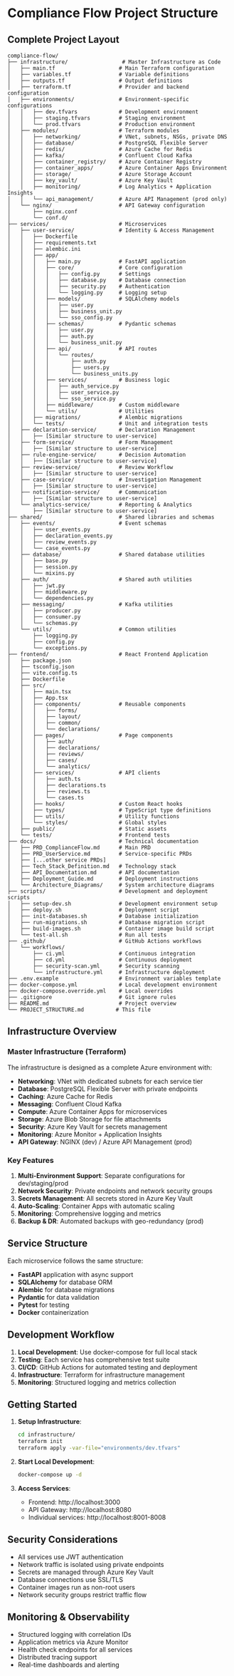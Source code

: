# Compliance Flow Project Structure

## Complete Project Layout

```
compliance-flow/
├── infrastructure/                 # Master Infrastructure as Code
│   ├── main.tf                    # Main Terraform configuration
│   ├── variables.tf               # Variable definitions
│   ├── outputs.tf                 # Output definitions
│   ├── terraform.tf               # Provider and backend configuration
│   ├── environments/              # Environment-specific configurations
│   │   ├── dev.tfvars             # Development environment
│   │   ├── staging.tfvars         # Staging environment
│   │   └── prod.tfvars            # Production environment
│   ├── modules/                   # Terraform modules
│   │   ├── networking/            # VNet, subnets, NSGs, private DNS
│   │   ├── database/              # PostgreSQL Flexible Server
│   │   ├── redis/                 # Azure Cache for Redis
│   │   ├── kafka/                 # Confluent Cloud Kafka
│   │   ├── container_registry/    # Azure Container Registry
│   │   ├── container_apps/        # Azure Container Apps Environment
│   │   ├── storage/               # Azure Storage Account
│   │   ├── key_vault/             # Azure Key Vault
│   │   ├── monitoring/            # Log Analytics + Application Insights
│   │   └── api_management/        # Azure API Management (prod only)
│   └── nginx/                     # API Gateway configuration
│       ├── nginx.conf
│       └── conf.d/
├── services/                      # Microservices
│   ├── user-service/              # Identity & Access Management
│   │   ├── Dockerfile
│   │   ├── requirements.txt
│   │   ├── alembic.ini
│   │   ├── app/
│   │   │   ├── main.py            # FastAPI application
│   │   │   ├── core/              # Core configuration
│   │   │   │   ├── config.py      # Settings
│   │   │   │   ├── database.py    # Database connection
│   │   │   │   ├── security.py    # Authentication
│   │   │   │   └── logging.py     # Logging setup
│   │   │   ├── models/            # SQLAlchemy models
│   │   │   │   ├── user.py
│   │   │   │   ├── business_unit.py
│   │   │   │   └── sso_config.py
│   │   │   ├── schemas/           # Pydantic schemas
│   │   │   │   ├── user.py
│   │   │   │   ├── auth.py
│   │   │   │   └── business_unit.py
│   │   │   ├── api/               # API routes
│   │   │   │   └── routes/
│   │   │   │       ├── auth.py
│   │   │   │       ├── users.py
│   │   │   │       └── business_units.py
│   │   │   ├── services/          # Business logic
│   │   │   │   ├── auth_service.py
│   │   │   │   ├── user_service.py
│   │   │   │   └── sso_service.py
│   │   │   ├── middleware/        # Custom middleware
│   │   │   └── utils/             # Utilities
│   │   ├── migrations/            # Alembic migrations
│   │   └── tests/                 # Unit and integration tests
│   ├── declaration-service/       # Declaration Management
│   │   ├── [Similar structure to user-service]
│   ├── form-service/              # Form Management
│   │   ├── [Similar structure to user-service]
│   ├── rule-engine-service/       # Decision Automation
│   │   ├── [Similar structure to user-service]
│   ├── review-service/            # Review Workflow
│   │   ├── [Similar structure to user-service]
│   ├── case-service/              # Investigation Management
│   │   ├── [Similar structure to user-service]
│   ├── notification-service/      # Communication
│   │   ├── [Similar structure to user-service]
│   └── analytics-service/         # Reporting & Analytics
│       ├── [Similar structure to user-service]
├── shared/                        # Shared libraries and schemas
│   ├── events/                    # Event schemas
│   │   ├── user_events.py
│   │   ├── declaration_events.py
│   │   ├── review_events.py
│   │   └── case_events.py
│   ├── database/                  # Shared database utilities
│   │   ├── base.py
│   │   ├── session.py
│   │   └── mixins.py
│   ├── auth/                      # Shared auth utilities
│   │   ├── jwt.py
│   │   ├── middleware.py
│   │   └── dependencies.py
│   ├── messaging/                 # Kafka utilities
│   │   ├── producer.py
│   │   ├── consumer.py
│   │   └── schemas.py
│   └── utils/                     # Common utilities
│       ├── logging.py
│       ├── config.py
│       └── exceptions.py
├── frontend/                      # React Frontend Application
│   ├── package.json
│   ├── tsconfig.json
│   ├── vite.config.ts
│   ├── Dockerfile
│   ├── src/
│   │   ├── main.tsx
│   │   ├── App.tsx
│   │   ├── components/            # Reusable components
│   │   │   ├── forms/
│   │   │   ├── layout/
│   │   │   ├── common/
│   │   │   └── declarations/
│   │   ├── pages/                 # Page components
│   │   │   ├── auth/
│   │   │   ├── declarations/
│   │   │   ├── reviews/
│   │   │   ├── cases/
│   │   │   └── analytics/
│   │   ├── services/              # API clients
│   │   │   ├── auth.ts
│   │   │   ├── declarations.ts
│   │   │   ├── reviews.ts
│   │   │   └── cases.ts
│   │   ├── hooks/                 # Custom React hooks
│   │   ├── types/                 # TypeScript type definitions
│   │   ├── utils/                 # Utility functions
│   │   └── styles/                # Global styles
│   ├── public/                    # Static assets
│   └── tests/                     # Frontend tests
├── docs/                          # Technical documentation
│   ├── PRD_ComplianceFlow.md      # Main PRD
│   ├── PRD_UserService.md         # Service-specific PRDs
│   ├── [...other service PRDs]
│   ├── Tech_Stack_Definition.md   # Technology stack
│   ├── API_Documentation.md       # API documentation
│   ├── Deployment_Guide.md        # Deployment instructions
│   └── Architecture_Diagrams/     # System architecture diagrams
├── scripts/                       # Development and deployment scripts
│   ├── setup-dev.sh               # Development environment setup
│   ├── deploy.sh                  # Deployment script
│   ├── init-databases.sh          # Database initialization
│   ├── run-migrations.sh          # Database migration script
│   ├── build-images.sh            # Container image build script
│   └── test-all.sh                # Run all tests
├── .github/                       # GitHub Actions workflows
│   └── workflows/
│       ├── ci.yml                 # Continuous integration
│       ├── cd.yml                 # Continuous deployment
│       ├── security-scan.yml      # Security scanning
│       └── infrastructure.yml     # Infrastructure deployment
├── .env.example                   # Environment variables template
├── docker-compose.yml             # Local development environment
├── docker-compose.override.yml    # Local overrides
├── .gitignore                     # Git ignore rules
├── README.md                      # Project overview
└── PROJECT_STRUCTURE.md          # This file
```

## Infrastructure Overview

### Master Infrastructure (Terraform)

The infrastructure is designed as a complete Azure environment with:

- **Networking**: VNet with dedicated subnets for each service tier
- **Database**: PostgreSQL Flexible Server with private endpoints
- **Caching**: Azure Cache for Redis
- **Messaging**: Confluent Cloud Kafka
- **Compute**: Azure Container Apps for microservices
- **Storage**: Azure Blob Storage for file attachments
- **Security**: Azure Key Vault for secrets management
- **Monitoring**: Azure Monitor + Application Insights
- **API Gateway**: NGINX (dev) / Azure API Management (prod)

### Key Features

1. **Multi-Environment Support**: Separate configurations for dev/staging/prod
2. **Network Security**: Private endpoints and network security groups
3. **Secrets Management**: All secrets stored in Azure Key Vault
4. **Auto-Scaling**: Container Apps with automatic scaling
5. **Monitoring**: Comprehensive logging and metrics
6. **Backup & DR**: Automated backups with geo-redundancy (prod)

## Service Structure

Each microservice follows the same structure:

- **FastAPI** application with async support
- **SQLAlchemy** for database ORM
- **Alembic** for database migrations
- **Pydantic** for data validation
- **Pytest** for testing
- **Docker** containerization

## Development Workflow

1. **Local Development**: Use docker-compose for full local stack
2. **Testing**: Each service has comprehensive test suite
3. **CI/CD**: GitHub Actions for automated testing and deployment
4. **Infrastructure**: Terraform for infrastructure management
5. **Monitoring**: Structured logging and metrics collection

## Getting Started

1. **Setup Infrastructure**:
   ```bash
   cd infrastructure/
   terraform init
   terraform apply -var-file="environments/dev.tfvars"
   ```

2. **Start Local Development**:
   ```bash
   docker-compose up -d
   ```

3. **Access Services**:
   - Frontend: http://localhost:3000
   - API Gateway: http://localhost:8080
   - Individual services: http://localhost:8001-8008

## Security Considerations

- All services use JWT authentication
- Network traffic is isolated using private endpoints
- Secrets are managed through Azure Key Vault
- Database connections use SSL/TLS
- Container images run as non-root users
- Network security groups restrict traffic flow

## Monitoring & Observability

- Structured logging with correlation IDs
- Application metrics via Azure Monitor
- Health check endpoints for all services
- Distributed tracing support
- Real-time dashboards and alerting



